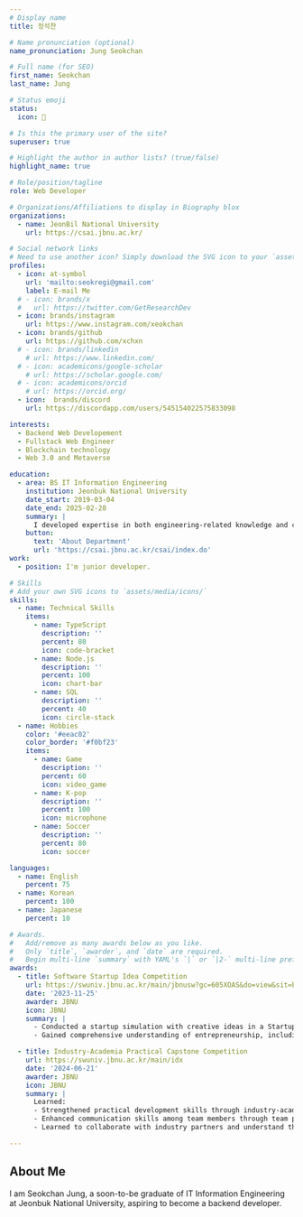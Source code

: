 ```yaml
---
# Display name
title: 정석찬

# Name pronunciation (optional)
name_pronunciation: Jung Seokchan

# Full name (for SEO)
first_name: Seokchan
last_name: Jung

# Status emoji
status:
  icon: 🌊

# Is this the primary user of the site?
superuser: true

# Highlight the author in author lists? (true/false)
highlight_name: true

# Role/position/tagline
role: Web Developer

# Organizations/Affiliations to display in Biography blox
organizations:
  - name: JeonBil National University
    url: https://csai.jbnu.ac.kr/

# Social network links
# Need to use another icon? Simply download the SVG icon to your `assets/media/icons/` folder.
profiles:
  - icon: at-symbol
    url: 'mailto:seokregi@gmail.com'
    label: E-mail Me
  # - icon: brands/x
  #   url: https://twitter.com/GetResearchDev
  - icon: brands/instagram
    url: https://www.instagram.com/xeokchan
  - icon: brands/github
    url: https://github.com/xchxn
  # - icon: brands/linkedin
    # url: https://www.linkedin.com/
  # - icon: academicons/google-scholar
    # url: https://scholar.google.com/
  # - icon: academicons/orcid
    # url: https://orcid.org/
  - icon:  brands/discord
    url: https://discordapp.com/users/545154022575833098

interests:
  - Backend Web Developement
  - Fullstack Web Engineer
  - Blockchain technology
  - Web 3.0 and Metaverse

education:
  - area: BS IT Information Engineering
    institution: Jeonbuk National University
    date_start: 2019-03-04
    date_end: 2025-02-28
    summary: |
      I developed expertise in both engineering-related knowledge and computer science, as well as professional skills in software development, through my studies in the IT Information Engineering Department at Jeonbuk National University (https://csai.jbnu.ac.kr/csai/index.do).
    button:
      text: 'About Department'
      url: 'https://csai.jbnu.ac.kr/csai/index.do'
work:
  - position: I'm junior developer.

# Skills
# Add your own SVG icons to `assets/media/icons/`
skills:
  - name: Technical Skills
    items:
      - name: TypeScript
        description: ''
        percent: 80
        icon: code-bracket
      - name: Node.js
        description: ''
        percent: 100
        icon: chart-bar
      - name: SQL
        description: ''
        percent: 40
        icon: circle-stack
  - name: Hobbies
    color: '#eeac02'
    color_border: '#f0bf23'
    items:
      - name: Game
        description: ''
        percent: 60
        icon: video_game
      - name: K-pop
        description: ''
        percent: 100
        icon: microphone
      - name: Soccer
        description: ''
        percent: 80
        icon: soccer

languages:
  - name: English
    percent: 75
  - name: Korean
    percent: 100
  - name: Japanese
    percent: 10

# Awards.
#   Add/remove as many awards below as you like.
#   Only `title`, `awarder`, and `date` are required.
#   Begin multi-line `summary` with YAML's `|` or `|2-` multi-line prefix and indent 2 spaces below.
awards:
  - title: Software Startup Idea Competition
    url: https://swuniv.jbnu.ac.kr/main/jbnusw?gc=605XOAS&do=view&sit=bwrite_title&stx=%EC%B0%BD%EC%97%85&bwrite_id=154
    date: '2023-11-25'
    awarder: JBNU
    icon: JBNU
    summary: |
      - Conducted a startup simulation with creative ideas in a Startup Idea Competition.
      - Gained comprehensive understanding of entrepreneurship, including risks and other aspects.

  - title: Industry-Academia Practical Capstone Competition
    url: https://swuniv.jbnu.ac.kr/main/idx
    date: '2024-06-21'
    awarder: JBNU
    icon: JBNU
    summary: |
      Learned:
      - Strengthened practical development skills through industry-academia collaborative projects.
      - Enhanced communication skills among team members through team projects.
      - Learned to collaborate with industry partners and understand the perspectives of non-developers.

---
```


## About Me

I am Seokchan Jung, a soon-to-be graduate of IT Information Engineering at Jeonbuk National University, aspiring to become a backend developer.
